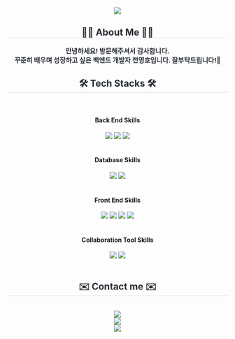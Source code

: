 <div align= "center">
    <img src="https://capsule-render.vercel.app/api?type=waving&color=0:60e280,100:29d6b9&height=240&text=👨‍💻&animation=fadeIn&fontColor=000000&fontSize=40" />
    </div>
    <div align= "center"> 
    <h2 style="border-bottom: 1px solid #d8dee4; color: #282d33;"> 🙌🏻 About Me 🙌🏻 </h2>  
    <div style="font-weight: 700; font-size: 15px; text-align: center; color: #282d33;"> 안녕하세요! 방문해주셔서 감사합니다.<br/> 꾸준히 배우며 성장하고 싶은 백엔드 개발자 전영호입니다. 잘부탁드립니다!🙂 </div> 
    </div>
    <div align= "center">
    <h2 style="border-bottom: 1px solid #d8dee4; color: #282d33;"> 🛠️ Tech Stacks 🛠️ </h2> <br> 
    <div style="margin: 0 auto; text-align: center;" align= "center"> 
          <h4>Back End Skills</h4>
          <img src="https://img.shields.io/badge/Java-007396?style=flat&logo=Java&logoColor=white">
          <img src="https://img.shields.io/badge/Spring-6DB33F?style=flat&logo=Spring&logoColor=white">
          <img src="https://img.shields.io/badge/Spring Boot-6DB33F?style=flat&logo=Spring Boot&logoColor=white">
          <br/><br/>
          <h4>Database Skills</h4>
          <img src="https://img.shields.io/badge/MySQL-4479A1?style=flat&logo=MySQL&logoColor=white">
          <img src="https://img.shields.io/badge/Oracle-F80000?style=flat&logo=Oracle&logoColor=white">
          <br/><br/>
          <h4>Front End Skills</h4>
          <img src="https://img.shields.io/badge/HTML5-E34F26?style=flat&logo=HTML5&logoColor=white">
          <img src="https://img.shields.io/badge/CSS3-1572B6?style=flat&logo=CSS3&logoColor=white">
          <img src="https://img.shields.io/badge/Javascript-F7DF1E?style=flat&logo=Javascript&logoColor=white">
          <img src="https://img.shields.io/badge/React-61DAFB?style=flat&logo=React&logoColor=white">
          <br/><br/>
          <h4>Collaboration Tool Skills</h4>
          <img src="https://img.shields.io/badge/Git-F05032?style=flat&logo=Git&logoColor=white">
          <img src="https://img.shields.io/badge/Github-181717?style=flat&logo=Github&logoColor=white">
          <br/><br/>
          </div>
    </div>
    <div align= "center">
    <h2 style="border-bottom: 1px solid #d8dee4; color: #282d33;"> ✉️ Contact me ✉️ </h2> <br> 
    <div align= "center"><a href=https://www.instagram.com/0_ho_96> <img src="https://img.shields.io/badge/Instagram-E4405F?style=flat&logo=Instagram&logoColor=white&link=https://www.instagram.com/0_ho_96"> </a><br/>
         <a href=https://youngho3358.tistory.com/> <img src="https://img.shields.io/badge/Tistory-000000?style=flat&logo=Tistory&logoColor=white&link=https://youngho3358.tistory.com/"> </a><br/>
         <a href=mailto:youngho3358@gmail.com> <img src="https://img.shields.io/badge/Gmail-EA4335?style=flat&logo=Gmail&logoColor=white&link=mailto:youngho3358@gmail.com"> </a><br/>
          </div>  <br> 
    <div align= "center">  </div> 
    </div>
    
